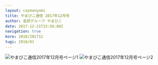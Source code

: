 ```yaml
---
layout: caymanyomi
title: やまびこ通信 2017年12月号
author: 音訳グループ やまびこ
date: 2017-12-21T15:56:00Z
navigation: true
kore: 2018/201712
tugi: 2018/01
---
```


<img src="media/201712/201712-1.png" alt="やまびこ通信2017年12月号ページ1" srcset="media/201712/201712-1.svg" />

<img src="media/201712/201712-2.png" alt="やまびこ通信2017年12月号ページ2" srcset="media/201712/201712-2.svg" />


